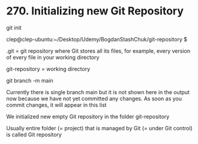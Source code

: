 # 270. Initializing new Git Repository

git init

clep@clep-ubuntu:~/Desktop/Udemy/BogdanStashChuk/git-repository $

.git = git repository where Git stores all its files, for example, every version of every file in your working directory

git-repository = working directory

git branch -m main

Currently there is single branch main but it is not shown here in the output now because we have not yet committed any changes. As soon as you commit changes, it will appear in this list

We initialized new empty Git repository in the folder git-repository

Usually entire folder (= project) that is managed by Git (= under Git control) is called Git repository
